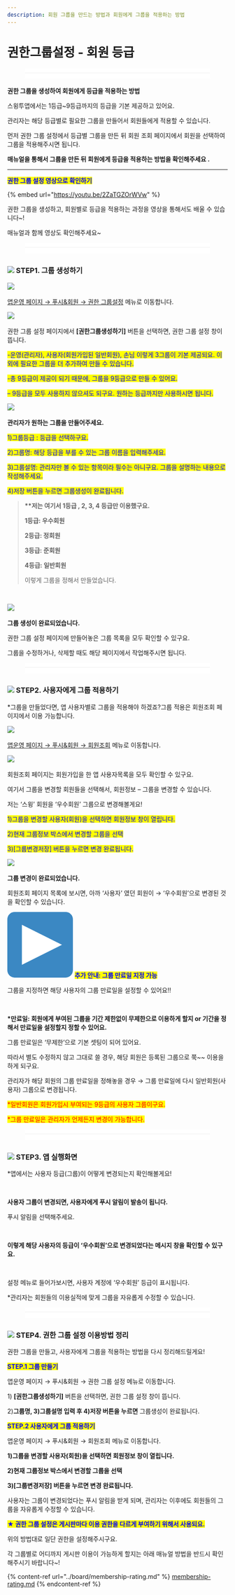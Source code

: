 ```yaml
---
description: 회원 그룹을 만드는 방법과 회원에게 그룹을 적용하는 방법
---
```


# 권한그룹설정 - 회원 등급

<figure><img src="../../../.gitbook/assets/구분선 (1).PNG" alt=""><figcaption></figcaption></figure>

**권한 그룹을 생성하여 회원에게 등급을 적용하는 방법**

스윙투앱에서는 1등급\~9등급까지의 등급을 기본 제공하고 있어요.

관리자는 해당 등급별로 필요한 그룹을 만들어서 회원들에게 적용할 수 있습니다.

먼저 권한 그룹 설정에서 등급별 그룹을 만든 뒤 회원 조회 페이지에서 회원을 선택하여 그룹을 적용해주시면 됩니다.

**매뉴얼을 통해서 그룹을 만든 뒤 회원에게 등급을 적용하는 방법을 확인해주세요 .**

***

<mark style="color:blue;">**권한 그룹 설정 영상으로 확인하기**</mark>

{% embed url="https://youtu.be/2ZaTGZOrWVw" %}

권한 그룹을 생성하고, 회원별로 등급을 적용하는 과정을 영상을 통해서도 배울 수 있습니다\~!

매뉴얼과 함께 영상도 확인해주세요\~



<figure><img src="../../../.gitbook/assets/구분선 (1).PNG" alt=""><figcaption></figcaption></figure>

### ![](https://wp.swing2app.co.kr/wp-content/uploads/2020/04/%EB%8B%A8%EB%9D%BD1-1.png) STEP1. 그룹 생성하기

![](https://wp.swing2app.co.kr/wp-content/uploads/2018/10/%EA%B6%8C%ED%95%9C-1.png)

[앱운영 페이지 → 푸시&회원 → 권한 그룹설정](https://www.swing2app.co.kr/view/group\_list) 메뉴로 이동합니다.



![](https://wp.swing2app.co.kr/wp-content/uploads/2018/10/2019.%EA%B6%8C%ED%95%9C%EA%B7%B8%EB%A3%B92.png)

권한 그룹 설정 페이지에서 **\[권한그룹생성하기]** 버튼을 선택하면, 권한 그룹 설정 창이 뜹니다.

<mark style="color:blue;">-운영(관리자), 사용자(회원가입된 일반회원), 손님 이렇게 3그룹이 기본 제공되요. 이외에 필요한 그룹을 더 추가하여 만들 수 있습니다.</mark>

<mark style="color:blue;">-총 9등급이 제공이 되기 때문에, 그룹을 9등급으로 만들 수 있어요.</mark>

<mark style="color:blue;">– 9등급을 모두 사용하지 않으셔도 되구요. 원하는 등급까지만 사용하시면 됩니다.</mark>



![](https://wp.swing2app.co.kr/wp-content/uploads/2018/10/2019.%EA%B6%8C%ED%95%9C%EA%B7%B8%EB%A3%B93.png)

**관리자가 원하는 그룹을 만들어주세요.**

<mark style="color:blue;">1)그룹등급 : 등급을 선택하구요.</mark>

<mark style="color:blue;">2)그룹명: 해당 등급을 부를 수 있는 그룹 이름을 입력해주세요.</mark>

<mark style="color:blue;">3)그룹설명: 관리자만 볼 수 있는 항목이라 필수는 아니구요. 그룹을 설명하는 내용으로 작성해주세요.</mark>

<mark style="color:blue;">4)저장 버튼을 누르면 그룹생성이 완료됩니다.</mark>

> **\*\*저는 여기서 1등급 , 2, 3, 4 등급만 이용했구요.**
>
> **1등급: 우수회원**
>
> **2등급: 정회원**
>
> **3등급: 준회원**
>
> **4등급: 일반회원**
>
> 이렇게 그룹을 정해서 만들었습니다.

​

![](https://wp.swing2app.co.kr/wp-content/uploads/2018/10/%EA%B6%8C%ED%95%9C%EA%B7%B8%EB%A3%B9.4.png)

**그룹 생성이 완료되었습니다.**

권한 그룹 설정 페이지에 만들어놓은 그룹 목록을 모두 확인할 수 있구요.

그룹을 수정하거나, 삭제할 때도 해당 페이지에서 작업해주시면 됩니다.

<figure><img src="../../../.gitbook/assets/구분선 (1).PNG" alt=""><figcaption></figcaption></figure>

### ![](https://wp.swing2app.co.kr/wp-content/uploads/2020/04/%EB%8B%A8%EB%9D%BD1-1.png) STEP2. 사용자에게 그룹 적용하기

\*그룹을 만들었다면, 앱 사용자별로 그룹을 적용해야 하겠죠?그룹 적용은 회원조회 페이지에서 이용 가능합니다.

![](https://wp.swing2app.co.kr/wp-content/uploads/2018/10/%ED%9A%8C%EC%9B%90%EC%A1%B0%ED%9A%8C.png)

[앱운영 페이지 → 푸시&회원 → 회원조회](https://www.swing2app.co.kr/view/member\_list) 메뉴로 이동합니다.



![](https://wp.swing2app.co.kr/wp-content/uploads/2018/10/%EA%B7%B8%EB%A3%B9%EB%B3%80%EA%B2%BD\_20.07.png)

회원조회 페이지는 회원가입을 한 앱 사용자목록을 모두 확인할 수 있구요.

여기서 그룹을 변경할 회원들을 선택해서, 회원정보 – 그룹을 변경할 수 있습니다.

저는 ‘스윙’ 회원을 ‘우수회원’ 그룹으로 변경해볼게요!

<mark style="color:blue;">1)그룹을 변경할 사용자(회원)을 선택하면 회원정보 창이 열립니다.</mark>

<mark style="color:blue;">2)현재 그룹정보 박스에서 변경할 그룹을 선택</mark>

<mark style="color:blue;">3)\[그룹변경저장] 버튼을 누르면 변경 완료됩니다.</mark>&#x20;



![](https://wp.swing2app.co.kr/wp-content/uploads/2018/10/%EA%B6%8C%ED%95%9C%EA%B7%B8%EB%A3%B97.png)

**그룹 변경이 완료되었습니다.**

회원조회 페이지 목록에 보시면, 아까 ‘사용자’ 였던 회원이 → ‘우수회원’으로 변경된 것을 확인할 수 있습니다.



<img src="../../../.gitbook/assets/image (9).png" alt="" data-size="line"> <mark style="color:blue;">**추가 안내: 그룹 만료일 지정 가능**</mark>

그룹을 지정하면 해당 사용자의 그룹 만료일을 설정할 수 있어요!!

<div align="left">

<img src="https://wp.swing2app.co.kr/wp-content/uploads/2018/10/%EA%B7%B8%EB%A3%B9%EB%B3%80%EA%B2%BD2_20.07.png" alt="">

</div>

**\*만료일: 회원에게 부여된 그룹을 기간 제한없이 무제한으로 이용하게 할지 or 기간을 정해서 만료일을 설정할지 정할 수 있어요.**

그룹 만료일은 ‘무제한’으로 기본 셋팅이 되어 있어요.

따라서 별도 수정하지 않고 그대로 쓸 경우,  해당 회원은 등록된 그룹으로  쭉\~\~ 이용을 하게 되구요.

관리자가 해당 회원의 그룹 만료일을 정해놓을 경우 → 그룹 만료일에 다시 일반회원(사용자) 그룹으로 변경됩니다.

<mark style="color:red;">\*일반회원은 회원가입시 부여되는 9등급의 사용자 그룹이구요.</mark>

<mark style="color:red;">\*그룹 만료일은 관리자가 언제든지 변경이 가능합니다.</mark>&#x20;

<figure><img src="../../../.gitbook/assets/구분선 (1).PNG" alt=""><figcaption></figcaption></figure>

### ![](https://wp.swing2app.co.kr/wp-content/uploads/2020/04/%EB%8B%A8%EB%9D%BD1-1.png) STEP3. 앱 실행화면

\*앱에서는 사용자 등급(그룹)이 어떻게 변경되는지 확인해볼게요!

<div align="left">

<img src="https://wp.swing2app.co.kr/wp-content/uploads/2018/10/%EA%B6%8C%ED%95%9C%EA%B7%B8%EB%A3%B98.png" alt="">

</div>

**사용자 그룹이 변경되면, 사용자에게 푸시 알림이 발송이 됩니다.**

푸시 알림을 선택해주세요.

<div align="left">

<img src="https://wp.swing2app.co.kr/wp-content/uploads/2018/10/%EA%B6%8C%ED%95%9C%EA%B7%B8%EB%A3%B99.png" alt="">

</div>

**이렇게 해당 사용자의 등급이 ‘우수회원’으로 변경되었다는 메시지 창을 확인할 수 있구요.**

<div align="left">

<img src="https://wp.swing2app.co.kr/wp-content/uploads/2018/10/%EA%B7%B8%EB%A3%B9%EB%B3%80%EA%B2%BD3_20.07.png" alt="">

</div>

설정 메뉴로 들어가보시면, 사용자 계정에 ‘우수회원’ 등급이 표시됩니다.

\*관리자는 회원들의 이용실적에 맞게 그룹을 자유롭게 수정할 수 있습니다.

<figure><img src="../../../.gitbook/assets/구분선 (1).PNG" alt=""><figcaption></figcaption></figure>

### ![](https://wp.swing2app.co.kr/wp-content/uploads/2020/04/%EB%8B%A8%EB%9D%BD1-e1611212616323.png) **STEP4.** 권한 그룹 설정 이용방법 정리

권한 그룹을 만들고, 사용자에게 그룹을 적용하는 방법을 다시 정리해드릴게요!



<mark style="color:blue;">**STEP.1 그룹 만들기**</mark>

앱운영 페이지 → 푸시&회원 → 권한 그룹 설정 메뉴로 이동합니다.

1\) **\[권한그룹생성하기]** 버튼을 선택하면, 권한 그룹 설정 창이 뜹니다.

2\)**그룹명, 3)그룹설명 입력 후 4)저장 버튼을 누르면** 그룹생성이 완료됩니다.



<mark style="color:blue;">**STEP.2 사용자에게 그룹 적용하기**</mark>

앱운영 페이지 → 푸시&회원 → 회원조회 메뉴로 이동합니다.

**1)그룹을 변경할 사용자(회원)을 선택하면 회원정보 창이 열립니다.**

**2)현재 그룹정보 박스에서 변경할 그룹을 선택**

**3)\[그룹변경저장] 버튼을 누르면 변경 완료됩니다.**&#x20;

사용자는 그룹이 변경되었다는 푸시 알림을 받게 되며, 관리자는 이후에도 회원들의 그룹을 자유롭게 수정할 수 있습니다.



<mark style="color:blue;">**★ 권한 그룹 설정은 게시판마다 이용 권한을 다르게 부여하기 위해서 사용되요.**</mark>

위의 방법대로 일단 권한을 설정해주시구요.

각 그룹별로 어디까지 게시판 이용이 가능하게 할지는 아래 매뉴얼 방법을 반드시 확인해주시기 바랍니다\~!

{% content-ref url="../board/membership-rating.md" %}
[membership-rating.md](../board/membership-rating.md)
{% endcontent-ref %}



